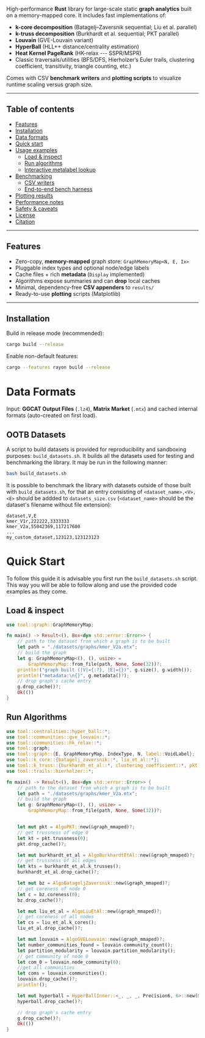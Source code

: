 High-performance **Rust** library for large-scale static **graph analytics** built on a memory-mapped core. It includes fast implementations of:

- **k-core decomposition** (Batagelj–Zaversnik sequential; Liu et al. parallel)
- **k-truss decomposition** (Burkhardt et al. sequential; PKT parallel)
- **Louvain** (GVE-Louvain variant)
- **HyperBall** (HLL++ distance/centrality estimation)
- **Heat Kernel PageRank** (HK-relax --- SSPR/MSPR)
- Classic traversals/utilities (BFS/DFS, Hierholzer’s Euler trails, clustering coefficient, transitivity, triangle counting, etc.)

Comes with CSV **benchmark writers** and **plotting scripts** to visualize runtime scaling versus graph size.

---

## Table of contents

- [Features](#features)
- [Installation](#installation)
- [Data formats](#data-formats)
- [Quick start](#quick-start)
- [Usage examples](#usage-examples)
  - [Load & inspect](#load--inspect)
  - [Run algorithms](#run-algorithms)
  - [Interactive metalabel lookup](#interactive-metalabel-lookup)
- [Benchmarking](#benchmarking)
  - [CSV writers](#csv-writers)
  - [End-to-end bench harness](#end-to-end-bench-harness)
- [Plotting results](#plotting-results)
- [Performance notes](#performance-notes)
- [Safety & caveats](#safety--caveats)
- [License](#license)
- [Citation](#citation)

---

## Features

- Zero-copy, **memory-mapped** graph store: `GraphMemoryMap<N, E, Ix>`
- Pluggable index types and optional node/edge labels
- Cache files + rich **metadata** (`Display` implemented)
- Algorithms expose summaries and can **drop** local caches
- Minimal, dependency-free **CSV appenders** to `results/`
- Ready-to-use **plotting** scripts (Matplotlib)

---

## Installation

Build in release mode (recommended):

```bash
cargo build --release
```

Enable non-default features:

```bash
cargo --features rayon build --release
```

# Data Formats

Input: **GGCAT Output Files** (`.lz4`), **Matrix Market** (`.mtx`) and cached internal formats (auto-created on first load).

## OOTB Datasets

A script to build datasets is provided for reproducibility and sandboxing purposes: `build_datasets.sh`. It builds all the datasets used for testing and benchmarking the library. It may be run in the following manner:

```bash
bash build_datasets.sh
```

It is possible to benchmark the library with datasets outside of those built with `build_datasets.sh`, for that an entry consisting of `<dataset_name>,<V>,<E>` should be addded to `datasets_size.csv` (`<dataset_name>` should be the dataset's filename without file extension):

```csv
dataset,V,E
kmer_V1r,222222,3333333
kmer_V2a,55042369,117217600
...
my_custom_dataset,123123,123123123
```

# Quick Start

To follow this guide it is advisable you first run the `build_datasets.sh` script. This way you will be able to follow along and use the provided code examples as they come.

## Load & inspect

```rust
use tool::graph::GraphMemoryMap;

fn main() -> Result<(), Box<dyn std::error::Error>> {
    // path to the dataset from which a graph is to be built
    let path = "./datasets/graphs/kmer_V2a.mtx";
    // build the graph
    let g: GraphMemoryMap<(), (), usize> =
        GraphMemoryMap::from_file(path, None, Some(32))?;
    println!("graph built (|V|={:?}, |E|={})", g.size(), g.width());
    println!("metadata:\n{}", g.metadata()?);
    // drop graph's cache entry
    g.drop_cache()?;
    Ok(())
}

```

## Run Algorithms

```rust
use tool::centralities::hyper_ball::*;
use tool::communities::gve_louvain::*;
use tool::communities::hk_relax::*;
use tool::graph;
use tool::graph::{E, GraphMemoryMap, IndexType, N, label::VoidLabel};
use tool::k_core::{batagelj_zaversnik::*, liu_et_al::*};
use tool::k_truss::{burkhardt_et_al::*, clustering_coefficient::*, pkt::*};
use tool::trails::hierholzer::*;

fn main() -> Result<(), Box<dyn std::error::Error>> {
    // path to the dataset from which a graph is to be built
    let path = "./datasets/graphs/kmer_V2a.mtx";
    // build the graph
    let g: GraphMemoryMap<(), (), usize> =
        GraphMemoryMap::from_file(path, None, Some(32))?;


    let mut pkt = AlgoPKT::new(&graph_mmaped)?;
    // get trussness of edge 0
    let kt = pkt.trussness(0);
    pkt.drop_cache()?;

    let mut burkhardt_et_al = AlgoBurkhardtEtAl::new(&graph_mmaped)?;
    // get trussness of all edges
    let kts = burkhardt_et_al.k_trusses();
    burkhardt_et_al.drop_cache()?;

    let mut bz = AlgoBatageljZaversnik::new(&graph_mmaped)?;
    // get coreness of node 0
    let c = bz.coreness(0);
    bz.drop_cache()?;

    let mut liu_et_al = AlgoLiuEtAl::new(&graph_mmaped)?;
    // get coreness of all nodes
    let cs = liu_et_al.k_cores();
    liu_et_al.drop_cache()?;

    let mut louvain = AlgoGVELouvain::new(&graph_mmaped)?;
    let number_communities_found = louvain.community_count();
    let partition_modularity = louvain.partition_modularity();
    // get community of node 0
    let com_0 = louvain.node_community(0);
    //get all communities
    let coms = louvain.communities();
    louvain.drop_cache()?;
    println!();

    let mut hyperball = HyperBallInner::<_, _, _, Precision6, 6>::new(&graph_mmaped)?;
    hyperball.drop_cache()?;

    // drop graph's cache entry
    g.drop_cache()?;
    Ok(())
}

```


